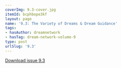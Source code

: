 ```yaml
---
coverImg: 9.3-cover.jpg
itemId: bcphbope3kf
layout: page
name: '9.3: The Variety of Dreams & Dream Guidance'
tags:
- hasAuthor: dreamnetwork
- hasTag: dream-network-volume-9
type: post
urlSlug: '9.3'
---
```

<a href="../files/pdfs/Volume_9/9.3-Dream-Network-Journal_Volume-9_No-3.pdf" download="">Download issue 9.3</a>